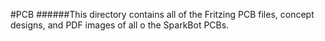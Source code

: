 #PCB
######This directory contains all of the Fritzing PCB files, concept designs, and PDF images of all o the SparkBot PCBs.
